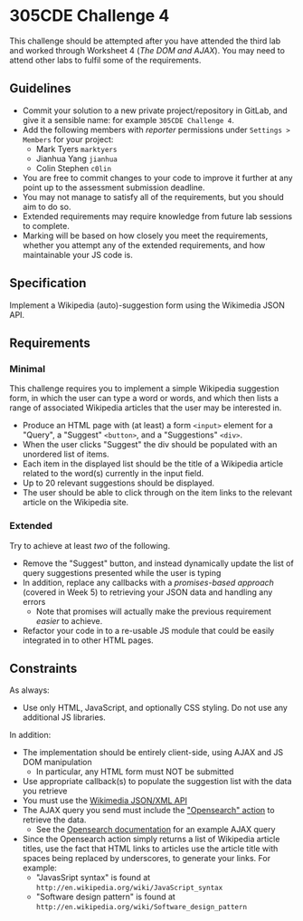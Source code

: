 # 305CDE Challenge 4

This challenge should be attempted after you have attended the third lab and worked through Worksheet 4 (_The DOM and AJAX_). You may need to attend other labs to fulfil some of the requirements.

## Guidelines

* Commit your solution to a new private project/repository in GitLab, and give it a sensible name: for example `305CDE Challenge 4`.
* Add the following members with _reporter_ permissions under `Settings > Members` for your project:
	- Mark Tyers `marktyers`
	- Jianhua Yang `jianhua`
	- Colin Stephen `c0lin`
* You are free to commit changes to your code to improve it further at any point up to the assessment submission deadline.
* You may not manage to satisfy all of the requirements, but you should aim to do so.
* Extended requirements may require knowledge from future lab sessions to complete.
* Marking will be based on how closely you meet the requirements, whether you attempt any of the extended requirements, and how maintainable your JS code is.

## Specification

Implement a Wikipedia (auto)-suggestion form using the Wikimedia JSON API.

## Requirements

### Minimal

This challenge requires you to implement a simple Wikipedia suggestion form, in which the user can type a word or words, and which then lists a range of associated Wikipedia articles that the user may be interested in.

* Produce an HTML page with (at least) a form `<input>` element for a "Query", a "Suggest" `<button>`, and a "Suggestions" `<div>`.
* When the user clicks "Suggest" the div should be populated with an unordered list of items.
* Each item in the displayed list should be the title of a Wikipedia article related to the word(s) currently in the input field.
* Up to 20 relevant suggestions should be displayed.
* The user should be able to click through on the item links to the relevant article on the Wikipedia site.

### Extended

Try to achieve at least _two_ of the following.

* Remove the "Suggest" button, and instead dynamically update the list of query suggestions presented while the user is typing
* In addition, replace any callbacks with a _promises-based approach_ (covered in Week 5) to retrieving your JSON data and handling any errors
	* Note that promises will actually make the previous requirement _easier_ to achieve.
* Refactor your code in to a re-usable JS module that could be easily integrated in to other HTML pages.


## Constraints

As always:

* Use only HTML, JavaScript, and optionally CSS styling. Do not use any additional JS libraries.

In addition:

* The implementation should be entirely client-side, using AJAX and JS DOM manipulation
	* In particular, any HTML form must NOT be submitted
* Use appropriate callback(s) to populate the suggestion list with the data you retrieve 
* You must use the [Wikimedia JSON/XML API](http://www.mediawiki.org/wiki/API:Main_page)
* The AJAX query you send must include the ["Opensearch" action](http://www.mediawiki.org/wiki/API:Opensearch) to retrieve the data.
	* See the [Opensearch documentation](http://www.mediawiki.org/wiki/API:Opensearch) for an example AJAX query
* Since the Opensearch action simply returns a list of Wikipedia article titles, use the fact that HTML links to articles use the article title with spaces being replaced by underscores, to generate your links. For example:
	* "JavasSript syntax" is found at  
	`http://en.wikipedia.org/wiki/JavaScript_syntax`
	* "Software design pattern" is found at  
	`http://en.wikipedia.org/wiki/Software_design_pattern`
